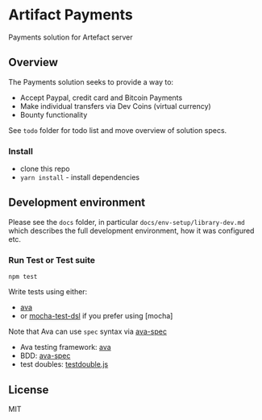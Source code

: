 # Artifact Payments

Payments solution for Artefact server

## Overview

The Payments solution seeks to provide a way to:
- Accept Paypal, credit card and Bitcoin Payments
- Make individual transfers via Dev Coins (virtual currency)
- Bounty functionality 

See `todo` folder for todo list and move overview of solution specs.

### Install

- clone this repo
- `yarn install` - install dependencies 

## Development environment

Please see the `docs` folder, in particular `docs/env-setup/library-dev.md` 
which describes the full development environment, how it was configured etc.

### Run Test or Test suite

`npm test`

Write tests using either:
- [ava](https://github.com/ava/ava)
- or [mocha-test-dsl](https://www.npmjs.com/package/mocha-test-dsl) if you prefer using [mocha]

Note that Ava can use `spec` syntax via [ava-spec]()

- Ava testing framework: [ava](https://github.com/ava/ava)
- BDD: [ava-spec](https://www.npmjs.com/package/ava-spec)
- test doubles: [testdouble.js]()

## License

MIT